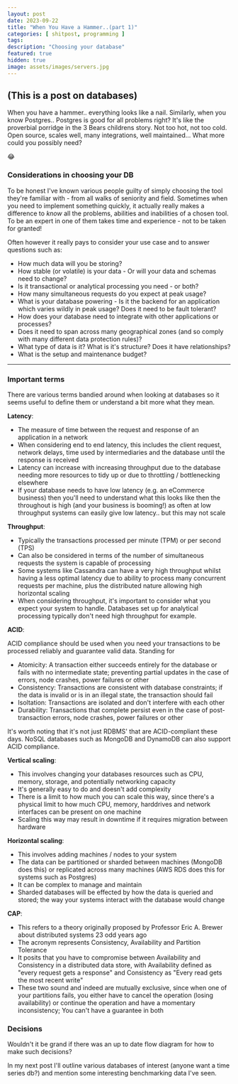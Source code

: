 ```yaml
---
layout: post
date: 2023-09-22
title: "When You Have a Hammer..(part 1)"
categories: [ shitpost, programming ]
tags: 
description: "Choosing your database"
featured: true
hidden: true
image: assets/images/servers.jpg
---
```


## (This is a post on databases)

When you have a hammer.. everything looks like a nail. Similarly, when you know Postgres.. Postgres is good for all problems right? It's like the proverbial porridge in the 3 Bears childrens story. Not too hot, not too cold. Open source, scales well, many integrations, well maintained... What more could you possibly need?

😂

### Considerations in choosing your DB

To be honest I've known various people guilty of simply choosing the tool they're familiar with - from all walks of seniority and field. Sometimes when you need to implement something quickly, it actually really makes a difference to _know_ all the problems, abilities and inabilities of a chosen tool. To be an expert in one of them takes time and experience - not to be taken for granted!

Often however it really pays to consider your use case and to answer questions such as:

- How much data will you be storing?
- How stable (or volatile) is your data - Or will your data and schemas need to change?
- Is it transactional or analytical processing you need - or both?
- How many simultaneous requests do you expect at peak usage?
- What is your database powering - Is it the backend for an application which varies wildly in peak usage? Does it need to be fault tolerant? 
- How does your database need to integrate with other applications or processes?
- Does it need to span across many geographical zones (and so comply with many different data protection rules)?
- What type of data is it? What is it's structure? Does it have relationships?
- What is the setup and maintenance budget?

-------------

### Important terms

There are various terms bandied around when looking at databases so it seems useful to define them or understand a bit more what they mean.

**Latency**:

- The measure of time between the request and response of an application in a network
- When considering end to end latency, this includes the client request, network delays, time used by intermediaries and the database until the response is received
- Latency can increase with increasing throughput due to the database needing more resources to tidy up or due to throttling / bottlenecking elsewhere
- If your database needs to have low latency (e.g. an eCommerce business) then you'll need to understand what this looks like then the throughout is high (and your business is booming!) as often at low throughput systems can easily give low latency.. but this may not scale

**Throughput**:

- Typically the transactions processed per minute (TPM) or per second (TPS)
- Can also be considered in terms of the number of simultaneous requests the system is capable of processing
- Some systems like Cassandra can have a very high throughput whilst having a less optimal latency due to ability to process many concurrent requests per machine, plus the distributed nature allowing high horizontal scaling
- When considering throughput, it's important to consider what you expect your system to handle. Databases set up for analytical processing typically don't need high throughput for example.

**ACID**:

ACID compliance should be used when you need your transactions to be processed reliably and guarantee valid data. Standing for 
- Atomicity: A transaction either succeeds entirely for the database or fails with no intermediate state; preventing partial updates in the case of errors, node crashes, power failures or other
- Consistency: Transactions are consistent with database constraints; if the data is invalid or is in an illegal state, the transaction should fail
- Isoltation: Transactions are isolated and don't interfere with each other
- Durability: Transactions that complete persist even in the case of post-transaction errors, node crashes, power failures or other 

It's worth noting that it's not just RDBMS' that are ACID-compliant these days. NoSQL databases such as MongoDB and DynamoDB can also support ACID compliance.


**Vertical scaling**:

- This involves changing your databases resources such as CPU, memory, storage, and potentially networking capacity
- It's generally easy to do and doesn't add complexity
- There is a limit to how much you can scale this way, since there's a physical limit to how much CPU, memory, harddrives and network interfaces can be present on one machine
- Scaling this way may result in downtime if it requires migration between hardware

**Horizontal scaling**:

- This involves adding machines / nodes to your system
- The data can be partitioned or sharded between machines (MongoDB does this) or replicated across many machines (AWS RDS does this for systems such as Postgres)
- It can be complex to manage and maintain
- Sharded databases will be effected by how the data is queried and stored; the way your systems interact with the database would change

**CAP**: 

- This refers to a theory originally proposed by Professor Eric A. Brewer about distributed systems 23 odd years ago
- The acronym represents Consistency, Availability and Partition Tolerance
- It posits that you have to compromise between Availability and Consistency in a distributed data store, with Availability defined as "every request gets a response" and Consistency as "Every read gets the most recent write"
- These two sound and indeed are mutually exclusive, since when one of your partitions fails, you either have to cancel the operation (losing availability) or continue the operation and have a momentary inconsistency; You can't have a guarantee in both


### Decisions

Wouldn't it be grand if there was an up to date flow diagram for how to make such decisions?

In my next post I'll outline various databases of interest (anyone want a time series db?) and mention some interesting benchmarking data I've seen. 